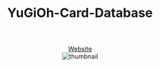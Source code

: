 <header align = 'center'>
  <h1 align='center'>YuGiOh-Card-Database</h1>
  </header>
<section align = 'center'>
<a href = 'https://yugioh-card-database.netlify.app/'>Website</a>
  </section>
  <section align = 'center'>
<img src = 'images/yugiohPreview.gif' alt ='thumbnail'>
</section>
